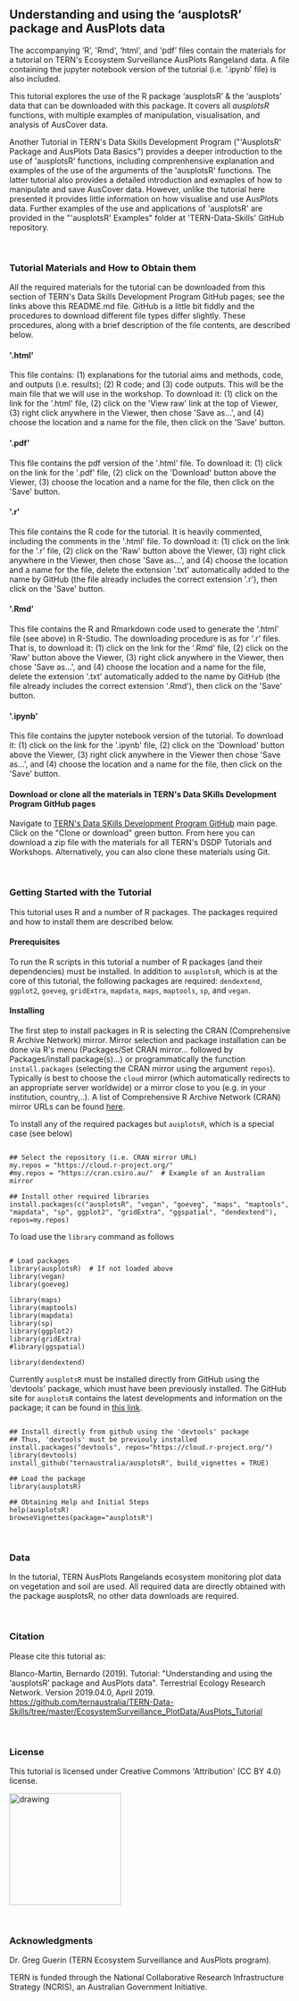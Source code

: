 ## Understanding and using the ‘ausplotsR’ package and AusPlots data

The accompanying ‘R’, 'Rmd', ‘html’, and 'pdf’ files contain the materials for a tutorial on TERN's Ecosystem Surveillance AusPlots Rangeland data. A file containing the jupyter notebook version of the tutorial (i.e. '.ipynb' file) is also included.  

This tutorial explores the use of the R package ‘ausplotsR’ & the ‘ausplots’ data that can be downloaded with this package. It covers all *ausplotsR* functions, with multiple examples of manipulation, visualisation, and analysis of AusCover data.

Another Tutorial in TERN's Data Skills Development Program ("'AusplotsR' Package and AusPlots Data Basics") provides a deeper introduction to the use of 'ausplotsR' functions, including comprenhensive explanation and examples of the use of the arguments of the 'ausplotsR' functions. The latter tutorial also provides a detailed introduction and exmaples of how to manipulate and save AusCover data. However, unlike the tutorial here presented it provides little information on how visualise and use AusPlots data. Further examples of the use and applications of 'ausplotsR' are provided in the "'ausplotsR' Examples" folder at 'TERN-Data-Skills' GitHub repository.


&nbsp;
### Tutorial Materials and How to Obtain them

All the required materials for the tutorial can be downloaded from this section of TERN's Data Skills Development Program GitHub pages; see the links above this README.md file. GitHub is a little bit fiddly and the procedures to download different file types differ slightly. These procedures, along with a brief description of the file contents, are described below.

#### '.html'

This file contains: (1) explanations for the tutorial aims and methods, code, and outputs (i.e. results); (2) R code; and (3) code outputs. This will be the main file that we will use in the workshop. To download it: (1) click on the link for the '.html' file, (2) click on the 'View raw' link at the top of Viewer, (3) right click anywhere in the Viewer, then chose 'Save as...', and (4) choose the location and a name for the file, then click on the 'Save' button.

#### '.pdf' 

This file contains the pdf version of the '.html' file. To download it: (1) click on the link for the '.pdf' file, (2) click on the 'Download' button above the Viewer, (3) choose the location and a name for the file, then click on the 'Save' button.  

#### '.r'

This file contains the R code for the tutorial. It is heavily commented, including the comments in the '.html' file. To download it: (1) click on the link for the '.r' file, (2) click on the 'Raw' button above the Viewer, (3) right click anywhere in the Viewer, then chose 'Save as...', and (4) choose the location and a name for the file, delete the extension '.txt' automatically added to the name by GitHub (the file already includes the correct extension '.r'), then click on the 'Save' button.

#### '.Rmd'

This file contains the R and Rmarkdown code used to generate the '.html' file (see above) in R-Studio.  The downloading procedure is as for '.r' files. That is, to download it: (1) click on the link for the '.Rmd' file, (2) click on the 'Raw' button above the Viewer, (3) right click anywhere in the Viewer, then chose 'Save as...', and (4) choose the location and a name for the file, delete the extension '.txt' automatically added to the name by GitHub (the file already includes the correct extension '.Rmd'), then click on the 'Save' button.

#### '.ipynb' 

This file contains the jupyter notebook version of the tutorial. To download it: (1) click on the link for the '.ipynb' file, (2) click on the 'Download' button above the Viewer, (3) right click anywhere in the Viewer then chose 'Save as...', and (4) choose the location and a name for the file, then click on the 'Save' button. 

#### Download or clone all the materials in TERN's Data SKills Development Program GitHub pages

Navigate to [TERN's Data SKills Development Program GitHub](https://github.com/ternaustralia/TERN-Data-Skills) main page. Click on the "Clone or download" green button. From here you can download a zip file with the materials for all TERN's DSDP Tutorials and Workshops. Alternatively, you can also clone these materials using Git.


&nbsp;
### Getting Started with the Tutorial

This tutorial uses R and a number of R packages. The packages required and how to install them are described below.

#### Prerequisites

To run the R scripts in this tutorial a number of R packages (and their dependencies) must be installed. In addition to `ausplotsR`, which is at the core of this tutorial, the following packages are required: `dendextend`, `ggplot2`, `goeveg`, `gridExtra`, `mapdata`, `maps`, `maptools`, `sp`, and `vegan`.

#### Installing
The first step to install packages in R is selecting the CRAN (Comprehensive R Archive Network) mirror. Mirror selection and package installation can be done via R's menu (Packages/Set CRAN mirror... followed by Packages/install package(s)...) or programmatically the function `install.packages` (selecting the CRAN mirror using the argument `repos`). Typically is best to choose the `cloud` mirror (which automatically redirects to an appropriate server worldwide) or a mirror close to you (e.g. in your institution, country,..). A list of Comprehensive R Archive Network (CRAN) mirror URLs can be found [here](https://cran.r-project.org/mirrors.html). 


To install any of the required packages but `ausplotsR`, which is a special case (see below)

```{r, message=FALSE, warning=FALSE, error=FALSE}

## Select the repository (i.e. CRAN mirror URL)
my.repos = "https://cloud.r-project.org/"
#my.repos = "https://cran.csiro.au/"  # Example of an Australian mirror

## Install other required libraries
install.packages(c("ausplotsR", "vegan", "goeveg", "maps", "maptools", "mapdata", "sp", ggplot2", "gridExtra", "ggspatial", "dendextend"), repos=my.repos)
```

To load use the `library` command as follows

```{r, message=FALSE, warning=FALSE, error=FALSE}

# Load packages
library(ausplotsR)  # If not loaded above
library(vegan)
library(goeveg)

library(maps)
library(maptools)
library(mapdata)
library(sp)
library(ggplot2)
library(gridExtra)
#library(ggspatial)

library(dendextend)
```


Currently `ausplotsR` must be installed directly from GitHub using the 'devtools' package, which must have been previously installed. The GitHub site for `ausplotsR` contains the latest developments and information on the package; it can be found in [this link](https://github.com/ternaustralia/ausplotsR).

```{r, message=FALSE, warning=FALSE, error=FALSE}

## Install directly from github using the 'devtools' package
## Thus, 'devtools' must be previouly installed
install.packages("devtools", repos="https://cloud.r-project.org/")
library(devtools)
install_github("ternaustralia/ausplotsR", build_vignettes = TRUE)

## Load the package
library(ausplotsR)

## Obtaining Help and Initial Steps
help(ausplotsR)
browseVignettes(package="ausplotsR")
```


&nbsp;
### Data

In the tutorial, TERN AusPlots Rangelands ecosystem monitoring plot data on vegetation and soil are used. All required data are directly obtained with the package ausplotsR, no other data downloads are required.


&nbsp;
### Citation

Please cite this tutorial as: 

Blanco-Martin, Bernardo (2019). 
Tutorial: "Understanding and using the ‘ausplotsR’ package and AusPlots data". 
Terrestrial Ecology Research Network.
Version 2019.04.0, April 2019.
https://github.com/ternaustralia/TERN-Data-Skills/tree/master/EcosystemSurveillance_PlotData/AusPlots_Tutorial


&nbsp;
### License

This tutorial is licensed under Creative Commons 'Attribution' (CC BY 4.0) license.

<img src="https://mirrors.creativecommons.org/presskit/buttons/88x31/png/by.png" alt="drawing" width="200"/>


&nbsp;
### Acknowledgments

Dr. Greg Guerin  (TERN Ecosystem Surveillance and AusPlots program).

TERN is funded through the National Collaborative Research Infrastructure Strategy (NCRIS), an Australian Government Initiative.











